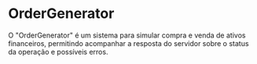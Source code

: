 # OrderGenerator
O "OrderGenerator" é um sistema para simular compra e venda de ativos financeiros, permitindo acompanhar a resposta do servidor sobre o status da operação e possíveis erros.
